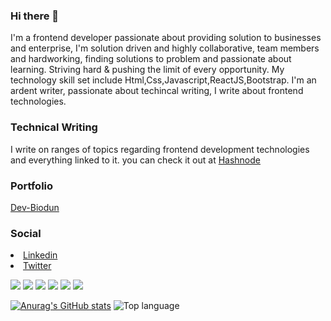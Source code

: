 ### Hi there 👋

I'm a frontend developer passionate about providing solution to businesses and enterprise, I'm solution driven and highly collaborative, team members and hardworking, finding solutions to problem and passionate about learning. Striving hard & pushing the limit of every opportunity. My technology skill set include Html,Css,Javascript,ReactJS,Bootstrap.  I'm an ardent writer, passionate about techincal writing, I write about frontend technologies. 


<h3>Technical Writing</h3>
I write on ranges of topics regarding frontend  development technologies and everything linked to it. you can check it out at
<a href="https://www.hashnode.com/@oyebanji12">Hashnode</a>
<h3>Portfolio</h3>
<a href="https://dev-biodun.netlify.app/">Dev-Biodun</a>
<h3>Social</h3>
<li><a href="https://www.linkedin.com/in/oyebanji-biodun-0018b8236">Linkedin</a></li>
<li><a href="https://twitter.com/dawg_4life">Twitter</a></li>

<img src="https://img.shields.io/badge/-HTML-e34f26?logo=html5&logoColor=fff" /> <img src="https://img.shields.io/badge/-CSS-1572B6?logo=css3&logoColor=fff" /> <img src="https://img.shields.io/badge/-JAVASCRIPT-F7DF1E?logo=js&logoColor=fff" /> <img src="https://img.shields.io/badge/-REACTJS-61DAFB?logo=reactJS&logoColor=fff" /> <img src="https://img.shields.io/badge/-BOOTSTRAP-7952B3?logo=bootstrap&logoColor=fff" /> <img src="https://img.shields.io/badge/-GITHUB-181717?logo=git&logoColor=fff" />


[![Anurag's GitHub stats](https://github-readme-stats.vercel.app/api?username=oyebanji12)](https://github.com/anuraghazra/github-readme-stats)
![Top language](https://github-readme-stats.vercel.app/api/top-langs/?username=oyebanji12&show_icons=true&theme=radical)
